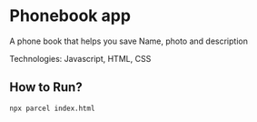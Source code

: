 # Phonebook app

A phone book that helps you save Name, photo and description

Technologies: Javascript, HTML, CSS

## How to Run?

`npx parcel index.html`
